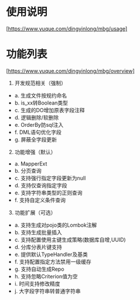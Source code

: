# 使用说明
[https://www.yuque.com/dingyinlong/mbg/usage]
# 功能列表
[https://www.yuque.com/dingyinlong/mbg/overview]
1. 开发规范相关（强制）
- a. 生成文件按规约命名
- b. is_xx转Boolean类型
- c. 生成的DO增加原表字段注释
- d. 逻辑删除/软删除
- e. OrderBy防sql注入
- f. DML语句优化字段
- g. 屏蔽全字段更新
2. 功能增强（默认）
- a. MapperExt
- b. 分页查询
- c. 支持强行指定字段更新为null
- d. 支持仅查询指定字段
- e. 支持字符串类型的正则查询
- f. 支持自定义条件查询
3. 功能扩展（可选）
- a. 支持生成对pojo类的Lombok注解
- b. 支持生成批量插入
- c. 支持配置使用主键生成策略(数据库自增,UUID)
- d. 分库分表片键支持
- e. 提供默认TypeHandler及基类
- f. 支持配置指定方法禁用一级缓存
- g. 支持自动生成Repo
- h. 支持忽略Criterion值为空
- i. 时间支持修改精度
- j. 大字段字符串转普通字符串
